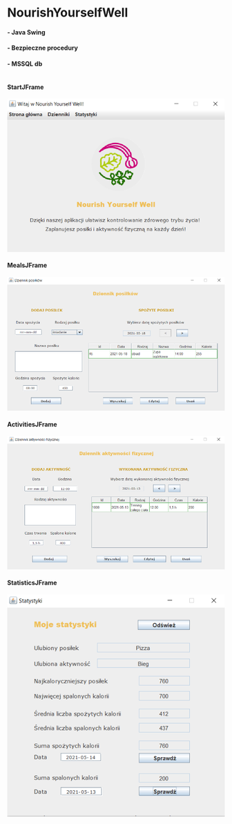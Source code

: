 # NourishYourselfWell
#### - Java Swing 
#### - Bezpieczne procedury
#### - MSSQL db <br/><br/>
#### StartJFrame <br/>
!["StartJFrame"](https://github.com/KarolinaLewinska/NourishYourselfWell/blob/master/UI%20screenshots/StartJFrame.PNG) <br/>
#### MealsJFrame <br/>
!["MealsJFrame"](https://github.com/KarolinaLewinska/NourishYourselfWell/blob/master/UI%20screenshots/MealsJFrame2.PNG) <br/>
#### ActivitiesJFrame <br/>
!["ActivitiesJFrame"](https://github.com/KarolinaLewinska/NourishYourselfWell/blob/master/UI%20screenshots/ActivitiesJFrame.PNG) <br/>
#### StatisticsJFrame <br/>
!["StatisticsJFrame"](https://github.com/KarolinaLewinska/NourishYourselfWell/blob/master/UI%20screenshots/StatisticsJFrame.PNG) <br/>

